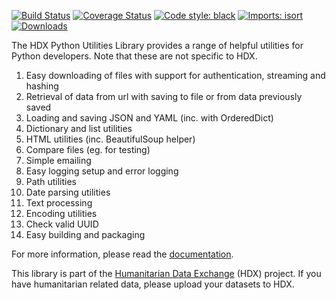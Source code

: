 [![Build Status](https://github.com/OCHA-DAP/hdx-python-utilities/workflows/build/badge.svg)](https://github.com/OCHA-DAP/hdx-python-utilities/actions?query=workflow%3Abuild)
[![Coverage Status](https://codecov.io/gh/OCHA-DAP/hdx-python-utilities/branch/main/graph/badge.svg?token=JpWZc5js4y)](https://codecov.io/gh/OCHA-DAP/hdx-python-utilities)
[![Code style: black](https://img.shields.io/badge/code%20style-black-000000.svg)](https://github.com/psf/black)
[![Imports: isort](https://img.shields.io/badge/%20imports-isort-%231674b1?style=flat&labelColor=ef8336)](https://pycqa.github.io/isort/)
[![Downloads](https://pepy.tech/badge/hdx-python-utilities)](https://pepy.tech/project/hdx-python-utilities)

The HDX Python Utilities Library provides a range of helpful utilities for Python developers.
Note that these are not specific to HDX.

1. Easy downloading of files with support for authentication, streaming and hashing
1. Retrieval of data from url with saving to file or from data previously saved
1. Loading and saving JSON and YAML (inc. with OrderedDict)
1. Dictionary and list utilities
1. HTML utilities (inc. BeautifulSoup helper)
1. Compare files (eg. for testing)
1. Simple emailing
1. Easy logging setup and error logging
1. Path utilities
1. Date parsing utilities
1. Text processing
1. Encoding utilities
1. Check valid UUID
1. Easy building and packaging

For more information, please read the [documentation](https://hdx-python-utilities.readthedocs.io/en/latest/). 

This library is part of the [Humanitarian Data Exchange](https://data.humdata.org/) (HDX) project. If you have 
humanitarian related data, please upload your datasets to HDX.
